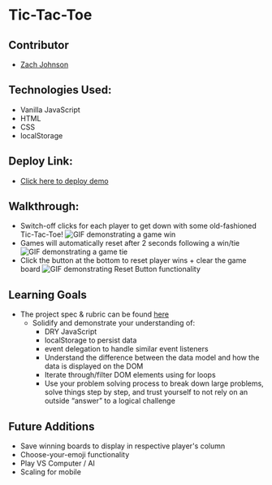 # Tic-Tac-Toe

## Contributor
* [Zach Johnson](https://github.com/zachjjohns)

## Technologies Used:
* Vanilla JavaScript
* HTML
* CSS
* localStorage

## Deploy Link:
* [Click here to deploy demo](https://zachjjohns.github.io/tictactoe/)

## Walkthrough:
* Switch-off clicks for each player to get down with some old-fashioned Tic-Tac-Toe!
  ![GIF demonstrating a game win](https://media.giphy.com/media/HYrcOwpvRrsEbrZR5V/giphy.gif)
* Games will automatically reset after 2 seconds following a win/tie
  ![GIF demonstrating a game tie](https://media.giphy.com/media/OVTLRcCqG3oNphv1jE/giphy.gif)
* Click the button at the bottom to reset player wins + clear the game board
  ![GIF demonstrating Reset Button functionality](https://media.giphy.com/media/hsmXrOXsG5ri24pDlG/giphy.gif)

## Learning Goals
* The project spec & rubric can be found [here](https://frontend.turing.io/projects/module-1/tic-tac-toe-solo.html)
  * Solidify and demonstrate your understanding of:
    * DRY JavaScript
    * localStorage to persist data
    * event delegation to handle similar event listeners
    * Understand the difference between the data model and how the data is displayed on the DOM
    * Iterate through/filter DOM elements using for loops
    * Use your problem solving process to break down large problems, solve things step by step, and trust yourself to not rely on an outside “answer” to a logical challenge

## Future Additions
* Save winning boards to display in respective player's column
* Choose-your-emoji functionality
* Play VS Computer / AI
* Scaling for mobile